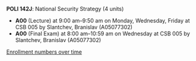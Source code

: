 **POLI 142J**: National Security Strategy (4 units)

- **A00** (Lecture) at 9:00 am–9:50 am on Monday, Wednesday, Friday at CSB 005 by Slantchev, Branislav (A05077302)
- **A00** (Final Exam) at 8:00 am–10:59 am on Wednesday at CSB 005 by Slantchev, Branislav (A05077302)

[Enrollment numbers over time](./POLI142J.tsv)

